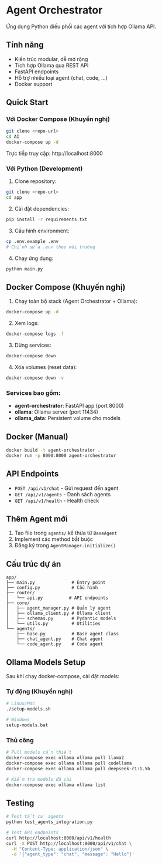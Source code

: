 # Agent Orchestrator

Ứng dụng Python điều phối các agent với tích hợp Ollama API.

## Tính năng

- Kiến trúc modular, dễ mở rộng
- Tích hợp Ollama qua REST API
- FastAPI endpoints
- Hỗ trợ nhiều loại agent (chat, code, ...)
- Docker support

## Quick Start

### Với Docker Compose (Khuyến nghị)

```bash
git clone <repo-url>
cd AI
docker-compose up -d
```

Trực tiếp truy cập: http://localhost:8000

### Với Python (Development)

1. Clone repository:
```bash
git clone <repo-url>
cd app
```

2. Cài đặt dependencies:
```bash
pip install -r requirements.txt
```

3. Cấu hình environment:
```bash
cp .env.example .env
# Chỉnh sửa .env theo môi trường
```

4. Chạy ứng dụng:
```bash
python main.py
```

## Docker Compose (Khuyến nghị)

1. Chạy toàn bộ stack (Agent Orchestrator + Ollama):
```bash
docker-compose up -d
```

2. Xem logs:
```bash
docker-compose logs -f
```

3. Dừng services:
```bash
docker-compose down
```

4. Xóa volumes (reset data):
```bash
docker-compose down -v
```

### Services bao gồm:
- **agent-orchestrator**: FastAPI app (port 8000)
- **ollama**: Ollama server (port 11434)
- **ollama_data**: Persistent volume cho models

## Docker (Manual)

```bash
docker build -t agent-orchestrator .
docker run -p 8000:8000 agent-orchestrator
```

## API Endpoints

- `POST /api/v1/chat` - Gửi request đến agent
- `GET /api/v1/agents` - Danh sách agents
- `GET /api/v1/health` - Health check

## Thêm Agent mới

1. Tạo file trong `agents/` kế thừa từ `BaseAgent`
2. Implement các method bắt buộc
3. Đăng ký trong `AgentManager.initialize()`

## Cấu trúc dự án

```
app/
├── main.py              # Entry point
├── config.py            # Cấu hình
├── router/
│   └── api.py          # API endpoints
├── core/
│   ├── agent_manager.py # Quản lý agent
│   ├── ollama_client.py # Ollama client
│   ├── schemas.py       # Pydantic models
│   └── utils.py         # Utilities
└── agents/
    ├── base.py          # Base agent class
    ├── chat_agent.py    # Chat agent
    └── code_agent.py    # Code agent
```
## Ollama Models Setup

Sau khi chạy docker-compose, cài đặt models:

### Tự động (Khuyến nghị)
```bash
# Linux/Mac
./setup-models.sh

# Windows
setup-models.bat
```

### Thủ công
```bash
# Pull models cần thiết
docker-compose exec ollama ollama pull llama2
docker-compose exec ollama ollama pull codellama
docker-compose exec ollama ollama pull deepseek-r1:1.5b

# Kiểm tra models đã cài
docker-compose exec ollama ollama list
```

## Testing

```bash
# Test tất cả agents
python test_agents_integration.py

# Test API endpoints
curl http://localhost:8000/api/v1/health
curl -X POST http://localhost:8000/api/v1/chat \
  -H "Content-Type: application/json" \
  -d '{"agent_type": "chat", "message": "Hello"}'
```